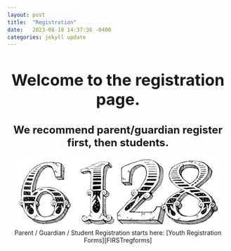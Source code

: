 ```yaml
---
layout: post
title:  "Registration"
date:   2023-08-10 14:37:36 -0400
categories: jekyll update
---
```


<div style="text-align: center;">
  <h1 style="font-size: 36px;">Welcome to the registration page.</h1>
  <h2 style="font-size: 24px;">We recommend parent/guardian register first, then students.</h2>
  <img src="/_assets/images/6128.png" alt="6128" />
  Parent / Guardian / Student Registration starts here: [Youth Registration Forms][FIRSTregforms]
  <!-- this is a comment (which will not appear on the published website)-->
  <!-- <p>Parent / Student Registration starts here: <a href="[FIRSTregforms]">Youth Registration Forms</a></p> -->
</div>

[FIRSTregforms]: https://www.firstinspires.org/resource-library/youth-registration-system
